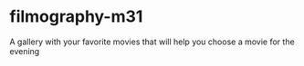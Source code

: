 # filmography-m31
A gallery with your favorite movies that will help you choose a movie for the evening
